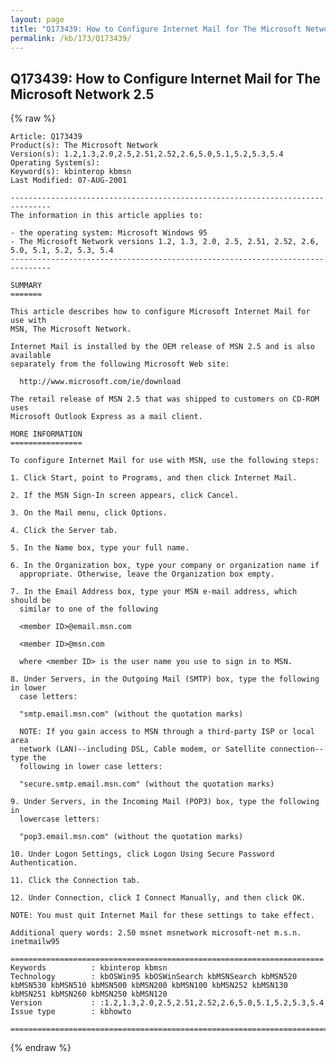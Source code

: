 ```yaml
---
layout: page
title: "Q173439: How to Configure Internet Mail for The Microsoft Network 2.5"
permalink: /kb/173/Q173439/
---
```


## Q173439: How to Configure Internet Mail for The Microsoft Network 2.5

{% raw %}

	Article: Q173439
	Product(s): The Microsoft Network
	Version(s): 1.2,1.3,2.0,2.5,2.51,2.52,2.6,5.0,5.1,5.2,5.3,5.4
	Operating System(s): 
	Keyword(s): kbinterop kbmsn
	Last Modified: 07-AUG-2001
	
	-------------------------------------------------------------------------------
	The information in this article applies to:
	
	- the operating system: Microsoft Windows 95 
	- The Microsoft Network versions 1.2, 1.3, 2.0, 2.5, 2.51, 2.52, 2.6, 5.0, 5.1, 5.2, 5.3, 5.4 
	-------------------------------------------------------------------------------
	
	SUMMARY
	=======
	
	This article describes how to configure Microsoft Internet Mail for use with
	MSN, The Microsoft Network.
	
	Internet Mail is installed by the OEM release of MSN 2.5 and is also available
	separately from the following Microsoft Web site:
	
	  http://www.microsoft.com/ie/download
	
	The retail release of MSN 2.5 that was shipped to customers on CD-ROM uses
	Microsoft Outlook Express as a mail client.
	
	MORE INFORMATION
	================
	
	To configure Internet Mail for use with MSN, use the following steps:
	
	1. Click Start, point to Programs, and then click Internet Mail.
	
	2. If the MSN Sign-In screen appears, click Cancel.
	
	3. On the Mail menu, click Options.
	
	4. Click the Server tab.
	
	5. In the Name box, type your full name.
	
	6. In the Organization box, type your company or organization name if
	  appropriate. Otherwise, leave the Organization box empty.
	
	7. In the Email Address box, type your MSN e-mail address, which should be
	  similar to one of the following
	
	  <member ID>@email.msn.com
	
	  <member ID>@msn.com
	
	  where <member ID> is the user name you use to sign in to MSN.
	
	8. Under Servers, in the Outgoing Mail (SMTP) box, type the following in lower
	  case letters:
	
	  "smtp.email.msn.com" (without the quotation marks)
	
	  NOTE: If you gain access to MSN through a third-party ISP or local area
	  network (LAN)--including DSL, Cable modem, or Satellite connection--type the
	  following in lower case letters:
	
	  "secure.smtp.email.msn.com" (without the quotation marks)
	
	9. Under Servers, in the Incoming Mail (POP3) box, type the following in
	  lowercase letters:
	
	  "pop3.email.msn.com" (without the quotation marks)
	
	10. Under Logon Settings, click Logon Using Secure Password Authentication.
	
	11. Click the Connection tab.
	
	12. Under Connection, click I Connect Manually, and then click OK.
	
	NOTE: You must quit Internet Mail for these settings to take effect.
	
	Additional query words: 2.50 msnet msnetwork microsoft-net m.s.n. inetmailw95
	
	======================================================================
	Keywords          : kbinterop kbmsn 
	Technology        : kbOSWin95 kbOSWinSearch kbMSNSearch kbMSN520 kbMSN530 kbMSN510 kbMSN500 kbMSN200 kbMSN100 kbMSN252 kbMSN130 kbMSN251 kbMSN260 kbMSN250 kbMSN120
	Version           : :1.2,1.3,2.0,2.5,2.51,2.52,2.6,5.0,5.1,5.2,5.3,5.4
	Issue type        : kbhowto
	
	=============================================================================
	

{% endraw %}
